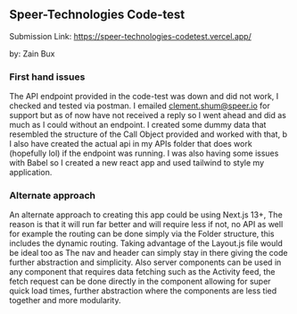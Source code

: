 ## Speer-Technologies Code-test
Submission Link: https://speer-technologies-codetest.vercel.app/

by: Zain Bux

### First hand issues
The API endpoint provided in the code-test was down and did not work, I checked and tested via postman. 
I emailed clement.shum@speer.io for support but as of now have not received a reply so I went ahead and did as much as I could without an endpoint. I created some dummy data that resembled the structure of the Call Object provided and worked with that, b I also have created the actual api in my APIs folder that does work (hopefully lol) if the endpoint was running. I was also having some issues with Babel so I created a new react app and used tailwind to style my application.

### Alternate approach
An alternate approach to creating this app could be using Next.js 13+, The reason is that it will run far better and will require less if not, no API as well for example the routing can be done simply via the Folder structure, this includes the dynamic routing. Taking advantage of the Layout.js file would be ideal too as The nav and header can simply stay in there giving the code further abstraction and simplicity. Also server components can be used in any component that requires data fetching such as the Activity feed, the fetch request can be done directly in the component allowing for super quick load times, further abstraction where the components are less tied together and more modularity.
